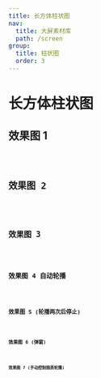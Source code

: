 ```yaml
---
title: 长方体柱状图
nav:
  title: 大屏素材库
  path: /screen
group:
  title: 柱状图
  order: 3
---
```


# 长方体柱状图

## 效果图 1

<code src="../../../example/CuboidBarDemo/demo1.tsx" background="#040727">

## 效果图 2

<code src="../../../example/CuboidBarDemo/demo2.tsx" background="#040727">

## 效果图 3

<code src="../../../example/CuboidBarDemo/demo3.tsx" background="#040727">

## 效果图 4 自动轮播

<code src="../../../example/CuboidBarDemo/demo4.tsx" background="#040727">

## 效果图 5 (轮播两次后停止)

<code src="../../../example/CuboidBarDemo/demo5.tsx" background="#040727">

## 效果图 6 (弹窗)

<code src="../../../example/CuboidBarDemo/demo6.tsx" background="#040727">

## 效果图 7 (手动控制图表轮播)

<code src="../../../example/CuboidBarDemo/demo7.tsx" background="#040727">

